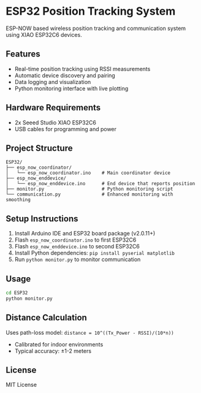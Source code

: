 # ESP32 Position Tracking System

ESP-NOW based wireless position tracking and communication system using XIAO ESP32C6 devices.

## Features
- Real-time position tracking using RSSI measurements
- Automatic device discovery and pairing
- Data logging and visualization
- Python monitoring interface with live plotting

## Hardware Requirements
- 2x Seeed Studio XIAO ESP32C6
- USB cables for programming and power

## Project Structure
```
ESP32/
├── esp_now_coordinator/
│   └── esp_now_coordinator.ino    # Main coordinator device
├── esp_now_enddevice/
│   └── esp_now_enddevice.ino      # End device that reports position
├── monitor.py                     # Python monitoring script
└── communication.py               # Enhanced monitoring with smoothing
```

## Setup Instructions
1. Install Arduino IDE and ESP32 board package (v2.0.11+)
2. Flash `esp_now_coordinator.ino` to first ESP32C6
3. Flash `esp_now_enddevice.ino` to second ESP32C6
4. Install Python dependencies: `pip install pyserial matplotlib`
5. Run `python monitor.py` to monitor communication

## Usage
```bash
cd ESP32
python monitor.py
```

## Distance Calculation
Uses path-loss model: `distance = 10^((Tx_Power - RSSI)/(10*n))`
- Calibrated for indoor environments
- Typical accuracy: ±1-2 meters

## License
MIT License
